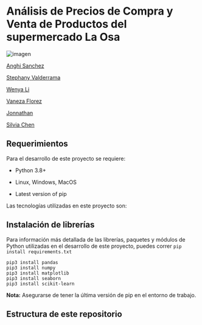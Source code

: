 # Análisis de Precios de Compra y Venta de Productos del supermercado La Osa 

![imagen](https://user-images.githubusercontent.com/110174766/223457666-46088b39-76ce-4b7f-89a6-98bae834fe07.png)

[Anghi Sanchez](https://github.com/AnghiSanchez)

[Stephany Valderrama](https://github.com/stph89)  

[Wenya Li](https://github.com/wenlla) 

[Vaneza Florez](https://github.com/vanezafg)

[Jonnathan](https://github.com/JonDScode)


[Silvia Chen](https://github.com/vanezafg)




## Requerimientos

Para el desarrollo de este proyecto se requiere:

* Python 3.8+

* Linux, Windows, MacOS

* Latest version of pip
  
Las tecnologías utilizadas en este proyecto son:

## Instalación de librerías
  
Para información más detallada de las librerías, paquetes y módulos de Python utilizadas en el desarrollo de este proyecto, puedes correr `pip install requirements.txt`

```
pip3 install pandas
pip3 install numpy
pip3 install matplotlib
pip3 install seaborn
pip3 install scikit-learn
```
  **Nota:** Asegurarse de tener la última versión de pip en el entorno de trabajo.
  
  ## Estructura de este repositorio
